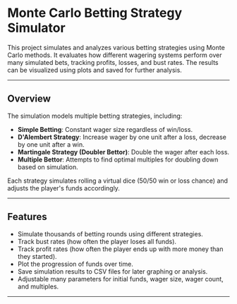 # Monte Carlo Betting Strategy Simulator

This project simulates and analyzes various betting strategies using Monte Carlo methods. It evaluates how different wagering systems perform over many simulated bets, tracking profits, losses, and bust rates. The results can be visualized using plots and saved for further analysis.

---

## Overview

The simulation models multiple betting strategies, including:

- **Simple Betting**: Constant wager size regardless of win/loss.
- **D'Alembert Strategy**: Increase wager by one unit after a loss, decrease by one unit after a win.
- **Martingale Strategy (Doubler Bettor)**: Double the wager after each loss.
- **Multiple Bettor**: Attempts to find optimal multiples for doubling down based on simulation.

Each strategy simulates rolling a virtual dice (50/50 win or loss chance) and adjusts the player's funds accordingly.

---

## Features

- Simulate thousands of betting rounds using different strategies.
- Track bust rates (how often the player loses all funds).
- Track profit rates (how often the player ends up with more money than they started).
- Plot the progression of funds over time.
- Save simulation results to CSV files for later graphing or analysis.
- Adjustable many parameters for initial funds, wager size, wager count, and multiples.

---

